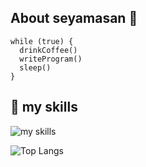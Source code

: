 ## About seyamasan 👋

```
while (true) {
  drinkCoffee()
  writeProgram()
  sleep()
}
```

## 🧠 my skills
<img alt="my skills" src="https://skillicons.dev/icons?theme=light&perline=8&i=ts,kotlin,swift" />

![Top Langs](https://github-readme-stats.vercel.app/api/top-langs/?username=seyamasan&layout=compact&theme=tokyonight)
